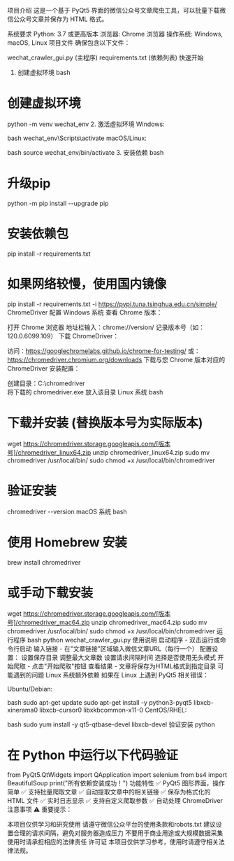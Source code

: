 项目介绍
这是一个基于 PyQt5 界面的微信公众号文章爬虫工具，可以批量下载微信公众号文章并保存为 HTML 格式。

系统要求
Python: 3.7 或更高版本
浏览器: Chrome 浏览器
操作系统: Windows, macOS, Linux
项目文件
确保包含以下文件：

wechat_crawler_gui.py (主程序)
requirements.txt (依赖列表)
快速开始
1. 创建虚拟环境
bash
# 创建虚拟环境
python -m venv wechat_env
2. 激活虚拟环境
Windows:

bash
wechat_env\Scripts\activate
macOS/Linux:

bash
source wechat_env/bin/activate
3. 安装依赖
bash
# 升级pip
python -m pip install --upgrade pip

# 安装依赖包
pip install -r requirements.txt

# 如果网络较慢，使用国内镜像
pip install -r requirements.txt -i https://pypi.tuna.tsinghua.edu.cn/simple/
ChromeDriver 配置
Windows 系统
查看 Chrome 版本：

打开 Chrome 浏览器
地址栏输入：chrome://version/
记录版本号（如：120.0.6099.109）
下载 ChromeDriver：

访问：https://googlechromelabs.github.io/chrome-for-testing/
或：https://chromedriver.chromium.org/downloads
下载与您 Chrome 版本对应的 ChromeDriver
安装配置：

创建目录：C:\chromedriver\
将下载的 chromedriver.exe 放入该目录
Linux 系统
bash
# 下载并安装 (替换版本号为实际版本)
wget https://chromedriver.storage.googleapis.com/[版本号]/chromedriver_linux64.zip
unzip chromedriver_linux64.zip
sudo mv chromedriver /usr/local/bin/
sudo chmod +x /usr/local/bin/chromedriver

# 验证安装
chromedriver --version
macOS 系统
bash
# 使用 Homebrew 安装
brew install chromedriver

# 或手动下载安装
wget https://chromedriver.storage.googleapis.com/[版本号]/chromedriver_mac64.zip
unzip chromedriver_mac64.zip
sudo mv chromedriver /usr/local/bin/
sudo chmod +x /usr/local/bin/chromedriver
运行程序
bash
python wechat_crawler_gui.py
使用说明
启动程序 - 双击运行或命令行启动
输入链接 - 在"文章链接"区域输入微信文章URL（每行一个）
配置设置：
设置保存目录
调整最大文章数
设置请求间隔时间
选择是否使用无头模式
开始爬取 - 点击"开始爬取"按钮
查看结果 - 文章将保存为HTML格式到指定目录
可能遇到的问题
Linux 系统额外依赖
如果在 Linux 上遇到 PyQt5 相关错误：

Ubuntu/Debian:

bash
sudo apt-get update
sudo apt-get install -y python3-pyqt5 libxcb-xinerama0 libxcb-cursor0 libxkbcommon-x11-0
CentOS/RHEL:

bash
sudo yum install -y qt5-qtbase-devel libxcb-devel
验证安装
python
# 在 Python 中运行以下代码验证
from PyQt5.QtWidgets import QApplication
import selenium
from bs4 import BeautifulSoup
print("所有依赖安装成功！")
功能特性
✅ PyQt5 图形界面，操作简单
✅ 支持批量爬取文章
✅ 自动提取文章中的相关链接
✅ 保存为格式化的 HTML 文件
✅ 实时日志显示
✅ 支持自定义爬取参数
✅ 自动处理 ChromeDriver
注意事项
⚠️ 重要提示：

本项目仅供学习和研究使用
请遵守微信公众平台的使用条款和robots.txt
建议设置合理的请求间隔，避免对服务器造成压力
不要用于商业用途或大规模数据采集
使用时请承担相应的法律责任
许可证
本项目仅供学习参考，使用时请遵守相关法律法规。
